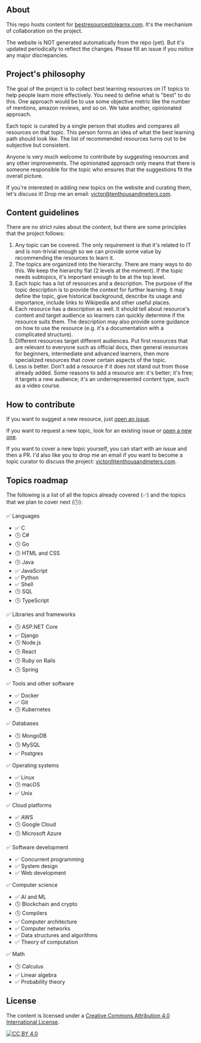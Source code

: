 ## About

This repo hosts content for [bestresourcestolearnx.com](https://bestresourcestolearnx.com/). It's the mechanism of collaboration on the project.

The website is NOT generated automatically from the repo (yet). But it's updated periodically to reflect the changes. Please fill an issue if you notice any major discrepancies.

## Project's philosophy

The goal of the project is to collect best learning resources on IT topics to help people learn more effectively. You need to define what is "best" to do this. One approach would be to use some objective metric like the number of mentions, amazon reviews, and so on. We take another, opinionated approach.

Each topic is curated by a single person that studies and compares all resources on that topic. This person forms an idea of what the best learning path should look like. The list of recommended resources turns out to be subjective but consistent.

Anyone is very much welcome to contribute by suggesting resources and any other improvements. The opinionated approach only means that there is someone responsible for the topic who ensures that the suggestions fit the overall picture.

If you're interested in adding new topics on the website and curating them, let's discuss it! Drop me an email: victor@tenthousandmeters.com.

## Content guidelines

There are no strict rules about the content, but there are some principles that the project follows:

1. Any topic can be covered. The only requirement is that it's related to IT and is non-trivial enough so we can provide some value by recommending the resources to learn it.
2. The topics are organized into the hierarchy. There are many ways to do this. We keep the hierarchy flat (2 levels at the moment). If the topic needs subtopics, it's important enough to be at the top level.
3. Each topic has a list of resources and a description. The purpose of the topic description is to provide the context for further learning. It may define the topic, give historical background, describe its usage and importance, include links to Wikipedia and other useful places.
4. Each resource has a description as well. It should tell about resource's content and target audience so learners can quickly determine if the resource suits them. The description may also provide some guidance on how to use the resource (e.g. it's a documentation with a complicated structure).
5. Different resources target different audiences. Put first resources that are relevant to everyone such as official docs, then general resources for beginners, intermediate and advanced learners, then more specialized resources that cover certain aspects of the topic.
6. Less is better. Don't add a resource if it does not stand out from those already added. Some reasons to add a resource are: it's better; it's free; it targets a new audience; it's an underrepresented content type, such as a video course.

## How to contribute

If you want to suggest a new resource, just [open an issue](https://github.com/r4victor/brtlx/issues/new?assignees=&labels=new+resource&template=new-resource.md&title=Add+%7Btopic_name%7D+resource+%7Bresource_title%7D).

If you want to request a new topic, look for an existing issue or [open a new one](https://github.com/r4victor/brtlx/issues/new).

If you want to cover a new topic yourself, you can start with an issue and then a PR. I'd also like you to drop me an email if you want to become a topic curator to discuss the project: victor@tenthousandmeters.com.

## Topics roadmap

The following is a list of all the topics already covered (✅) and the topics that we plan to cover next (🕓):

✅ Languages
* ✅ C
* 🕓 C#
* 🕓 Go
* 🕓 HTML and CSS
* 🕓 Java
* ✅ JavaScript
* ✅ Python
* ✅ Shell
* 🕓 SQL
* 🕓 TypeScript

✅ Libraries and frameworks
* 🕓 ASP.NET Core
* ✅ Django
* 🕓 Node.js
* 🕓 React
* 🕓 Ruby on Rails
* 🕓 Spring

✅ Tools and other software
* ✅ Docker
* ✅ Git
* 🕓 Kubernetes

✅ Databases
* 🕓 MongoDB
* 🕓 MySQL
* ✅ Postgres

✅ Operating systems
* ✅ Linux
* 🕓 macOS
* ✅ Unix

✅ Cloud platforms
* ✅ AWS
* 🕓 Google Cloud
* 🕓 Microsoft Azure

✅ Software development
* ✅ Concurrent programming
* ✅ System design
* ✅ Web development

✅ Computer science
* ✅ AI and ML
* 🕓 Blockchain and crypto
* 🕓 Compilers
* ✅ Computer architecture
* ✅ Computer networks
* ✅ Data structures and algorithms
* ✅ Theory of computation

✅ Math
* 🕓 Calculus
* ✅ Linear algebra
* ✅ Probability theory

## License

The content is licensed under a
[Creative Commons Attribution 4.0 International License][cc-by].

[![CC BY 4.0][cc-by-image]][cc-by]

[cc-by]: http://creativecommons.org/licenses/by/4.0/
[cc-by-image]: https://i.creativecommons.org/l/by/4.0/88x31.png
